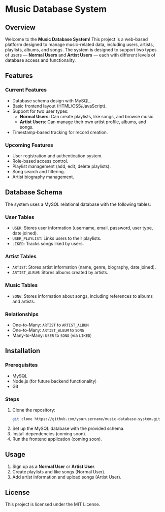 # Music Database System

## Overview

Welcome to the **Music Database System**! This project is a web-based platform designed to manage music-related data, including users, artists, playlists, albums, and songs. The system is designed to support two types of users — **Normal Users** and **Artist Users** — each with different levels of database access and functionality.

## Features

### Current Features

- Database schema design with MySQL.
- Basic frontend layout (HTML/CSS/JavaScript).
- Support for two user types:
  - **Normal Users**: Can create playlists, like songs, and browse music.
  - **Artist Users**: Can manage their own artist profile, albums, and songs.
- Timestamp-based tracking for record creation.

### Upcoming Features

- User registration and authentication system.
- Role-based access control.
- Playlist management (add, edit, delete playlists).
- Song search and filtering.
- Artist biography management.

## Database Schema

The system uses a MySQL relational database with the following tables:

### User Tables

- `USER`: Stores user information (username, email, password, user type, date joined).
- `USER_PLAYLIST`: Links users to their playlists.
- `LIKED`: Tracks songs liked by users.

### Artist Tables

- `ARTIST`: Stores artist information (name, genre, biography, date joined).
- `ARTIST_ALBUM`: Stores albums created by artists.

### Music Tables

- `SONG`: Stores information about songs, including references to albums and artists.

### Relationships

- One-to-Many: `ARTIST` to `ARTIST_ALBUM`
- One-to-Many: `ARTIST_ALBUM` to `SONG`
- Many-to-Many: `USER` to `SONG` (via `LIKED`)

## Installation

### Prerequisites

- MySQL
- Node.js (for future backend functionality)
- Git

### Steps

1. Clone the repository:
   ```bash
   git clone https://github.com/yourusername/music-database-system.git
   ```
2. Set up the MySQL database with the provided schema.
3. Install dependencies (coming soon).
4. Run the frontend application (coming soon).

## Usage

1. Sign up as a **Normal User** or **Artist User**.
2. Create playlists and like songs (Normal User).
3. Add artist information and upload songs (Artist User).

## License

This project is licensed under the MIT License.

